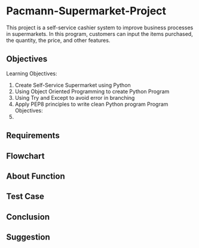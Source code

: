 # Pacmann-Supermarket-Project
This project is a self-service cashier system to improve business processes in supermarkets. In this program, customers can input the items purchased, the quantity, the price, and other features.
## Objectives
Learning Objectives:
  1. Create Self-Service Supermarket using Python
  2. Using Object Oriented Programming to create Python Program
  3. Using Try and Except to avoid error in branching
  4. Apply PEP8 principles to write clean Python program
Program Objectives:
  1.
## Requirements
## Flowchart
## About Function
## Test Case
## Conclusion
## Suggestion
